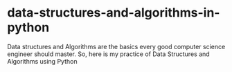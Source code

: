 # data-structures-and-algorithms-in-python

Data structures and Algorithms are the basics every good computer science engineer should master.
 So, here is my practice of Data Structures and Algorithms using Python
